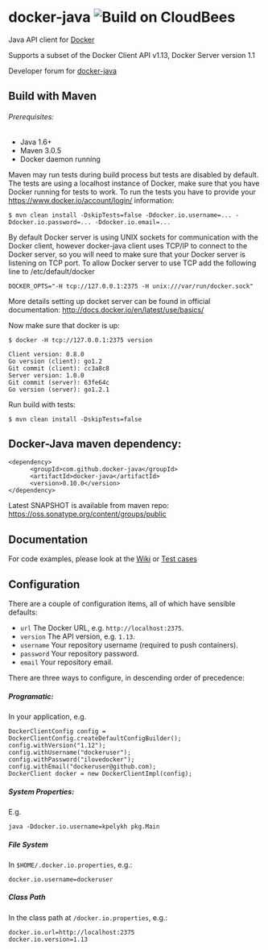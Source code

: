 

# docker-java ![Build on CloudBees](http://cloudbees.prod.acquia-sites.com/sites/default/files/styles/large/public/Button-Powered-by-CB.png?itok=uMDWINfY)

Java API client for [Docker](http://docs.docker.io/ "Docker")

Supports a subset of the Docker Client API v1.13, Docker Server version 1.1

Developer forum for [docker-java](https://groups.google.com/forum/?hl=de#!forum/docker-java-dev "docker-java")

## Build with Maven

###### Prerequisites:

* Java 1.6+
* Maven 3.0.5
* Docker daemon running

Maven may run tests during build process but tests are disabled by default. The tests are using a localhost instance of Docker, make sure that you have Docker running for tests to work. To run the tests you have to provide your https://www.docker.io/account/login/ information:

    $ mvn clean install -DskipTests=false -Ddocker.io.username=... -Ddocker.io.password=... -Ddocker.io.email=...

By default Docker server is using UNIX sockets for communication with the Docker client, however docker-java
client uses TCP/IP to connect to the Docker server, so you will need to make sure that your Docker server is
listening on TCP port. To allow Docker server to use TCP add the following line to /etc/default/docker

    DOCKER_OPTS="-H tcp://127.0.0.1:2375 -H unix:///var/run/docker.sock"

More details setting up docket server can be found in official documentation: http://docs.docker.io/en/latest/use/basics/

Now make sure that docker is up:

    $ docker -H tcp://127.0.0.1:2375 version

    Client version: 0.8.0
    Go version (client): go1.2
    Git commit (client): cc3a8c8
    Server version: 1.0.0
    Git commit (server): 63fe64c
    Go version (server): go1.2.1

Run build with tests:

    $ mvn clean install -DskipTests=false

## Docker-Java maven dependency:

    <dependency>
          <groupId>com.github.docker-java</groupId>
          <artifactId>docker-java</artifactId>
          <version>0.10.0</version>
    </dependency>

Latest SNAPSHOT is available from maven repo: https://oss.sonatype.org/content/groups/public   

## Documentation

For code examples, please look at the [Wiki](https://github.com/docker-java/docker-java/wiki) or [Test cases](https://github.com/docker-java/docker-java/tree/master/src/test/java/com/github/dockerjava/core/command "Test cases")

## Configuration

There are a couple of configuration items, all of which have sensible defaults:

* `url` The Docker URL, e.g. `http://localhost:2375`.
* `version` The API version, e.g. `1.13`.
* `username` Your repository username (required to push containers).
* `password` Your repository password.
* `email` Your repository email.

There are three ways to configure, in descending order of precedence:

##### Programatic:
In your application, e.g.

    DockerClientConfig config = DockerClientConfig.createDefaultConfigBuilder();
    config.withVersion("1.12");
    config.withUsername("dockeruser");
    config.withPassword("ilovedocker");
    config.withEmail("dockeruser@github.com);
    DockerClient docker = new DockerClientImpl(config);

##### System Properties:
E.g.

    java -Ddocker.io.username=kpelykh pkg.Main

##### File System  
In `$HOME/.docker.io.properties`, e.g.:

    docker.io.username=dockeruser

##### Class Path
In the class path at `/docker.io.properties`, e.g.:

    docker.io.url=http://localhost:2375
    docker.io.version=1.13
